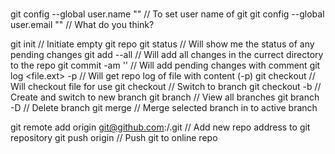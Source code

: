 #
git config --global user.name "<User name>" // To set user name of git
git config --global user.email "<Email>" // What do you think?

git init // Initiate empty git repo
git status // Will show me the status of any pending changes
git add --all // Will add all changes in the currect directory to the repo
git commit -am '<Comment>' // Will add pending changes with comment
git log <file.ext> -p // Will get repo log of file with content (-p)
git checkout <file-id filename.ext> // Will checkout file for use
git checkout <branch-name> // Switch to branch
git checkout -b <branch-name> // Create and switch to new branch
git branch // View all branches
git branch -D <branch-name> // Delete branch
git merge <branch-name> // Merge selected branch in to active branch

git remote add origin git@github.com:<User-name>/<Repo-name>.git // Add new repo address to git repository
git push origin <branch-name> // Push git to online repo
#
